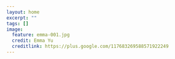 ```yaml
---
layout: home
excerpt: ""
tags: []
image:
  feature: emma-001.jpg
  credit: Emma Yu
  creditlink: https://plus.google.com/117683269588571922249
---
```

